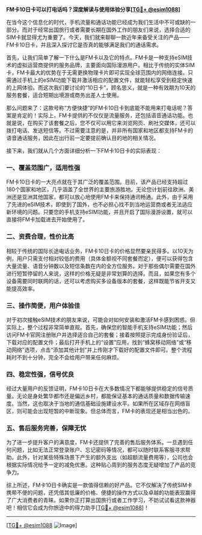 **FM卡10日卡可以打电话吗？深度解读与使用体验分享[[TG💪+ @esim1088](https://t.me/s/esim1088)]**

在当今这个信息化的时代，手机流量和通话功能已经成为我们生活中不可或缺的一部分。而对于经常出国旅行或者需要长期在国外工作的朋友们来说，选择合适的SIM卡就显得尤为重要了。今天，我们就来聊聊一款近年来备受关注的产品——FM卡10日卡，并且深入探讨它是否真的能够满足我们的通话需求。

首先，让我们简单了解一下什么是FM卡以及它的特点。FM卡是一种支持eSIM技术的虚拟运营商提供的服务品牌，主要面向国际漫游用户。相比于传统的实体SIM卡，FM卡最大的优势在于无需更换物理卡片即可实现全球范围内的网络连接。只需通过手机上的eSIM功能下载并激活相应的配置文件，就能轻松享受到稳定快速的上网体验。而这次我们要讨论的“10日卡”，顾名思义，就是一种有效期为10天的服务套餐，适合短期出境游或商务出差人士使用。

那么问题来了：这款号称“方便快捷”的FM卡10日卡到底能不能用来打电话呢？答案是肯定的！实际上，FM卡提供的不仅仅是流量服务，还包括语音通话功能。也就是说，在购买了该套餐之后，您不仅可以用它来浏览网页、刷社交媒体，还可以拨打电话、发送短信等。不过需要注意的是，并非所有国家和地区都支持FM卡的语音通话服务，因此在出行前一定要提前确认目的地的相关情况。

接下来，我们就从几个方面详细分析一下FM卡10日卡的实际表现：

### 一、覆盖范围广，适用性强

FM卡10日卡的一大亮点就在于其广泛的覆盖范围。目前，该产品已经支持超过180个国家和地区，几乎涵盖了全世界的主要旅游胜地。无论您计划前往欧洲、美洲还是亚洲其他国家，都可以放心地使用FM卡来保持通讯畅通。此外，由于采用了先进的eSIM技术，即使到了国外，也不必担心找不到当地运营商或者无法适应新环境的问题。只要您的手机支持eSIM功能，并且开启了国际漫游设置，就可以直接将FM卡加载进去开始使用了。

### 二、资费合理，性价比高

相较于传统的国际长途电话业务，FM卡10日卡的价格显然要亲民得多。以10天为例，用户只需支付相对较低的费用（具体金额视不同套餐而定），便可以获得包含大量流量、语音分钟数以及短信条数在内的全方位服务。对于那些偶尔需要在国外进行短暂停留的人来说，这样的价格无疑是非常划算的选择。而且，如果您有多个设备需要同时联网的话，还可以考虑购买多设备版本的套餐，这样既能节省开支又能提高效率。

### 三、操作简便，用户体验佳

对于初次接触eSIM技术的朋友来说，可能会对如何安装和激活FM卡感到困惑。但实际上，整个过程非常简单直观。首先，确保您的智能手机支持eSIM功能；然后访问FM卡官网注册账户并选择适合自己的套餐；接着按照提示完成身份验证后，下载对应的配置文件；最后打开手机上的“设置”应用，找到“蜂窝移动网络”或“移动网络”选项，点击“添加其他计划”并上传刚才下载好的配置文件即可。整个流程耗时不到十分钟，完全不会给用户带来任何麻烦。

### 四、稳定性强，信号优良

经过大量用户的反馈证明，FM卡10日卡在大多数情况下都能够提供稳定的信号质量。无论是身处繁华都市还是偏远乡村，都能保证基本的通话质量和数据传输速度。当然，这也取决于当地的通信基础设施建设水平。如果所在区域存在网络盲区，则可能会出现短暂的中断现象。但总体而言，FM卡的表现还是相当出色的。

### 五、售后服务完善，保障无忧

为了进一步提升客户的满意度，FM卡还提供了完善的售后服务体系。一旦遇到任何问题，比如无法正常登录账户、忘记密码等情况，都可以随时联系客服寻求帮助。此外，针对某些特殊场景下产生的额外支出（如超额流量费用等），公司也会根据实际情况给予一定的减免优惠。这种贴心周到的服务态度无疑增加了产品的竞争力。

综上所述，FM卡10日卡确实是一款值得信赖的好产品。它不仅解决了传统SIM卡携带不便的问题，还凭借其低廉的价格、便捷的操作方式以及卓越的功能表现赢得了广大消费者的青睐。如果你正打算出国旅行或者工作学习，不妨试试看这款神器吧！相信它会成为你旅途中的得力助手[[TG💪+ @esim1088](https://t.me/s/esim1088)]！

---

[[TG💪+ @esim1088](https://t.me/s/esim1088) ![Image](https://i.postimg.cc/4NQfJmqS/Snipaste-2025-05-13-00-14-12.png)]